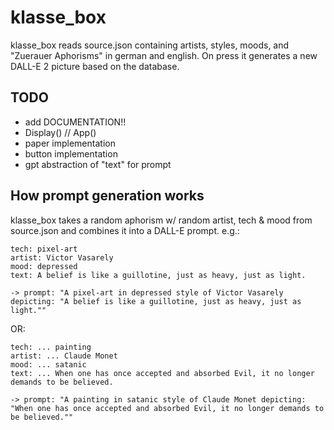 # klasse_box

klasse_box reads source.json containing artists, styles, moods, and "Zuerauer Aphorisms" in german and english. On <spacebar> press it generates a new DALL-E 2 picture based on the database.

## TODO
  - add DOCUMENTATION!!
  - Display() // App()
  - paper implementation
  - button implementation
  - gpt abstraction of "text" for prompt
  

## How prompt generation works

klasse_box takes a random aphorism w/ random artist, tech & mood from source.json and combines it into a DALL-E prompt. e.g.:
    
    tech: pixel-art
    artist: Victor Vasarely
    mood: depressed
    text: A belief is like a guillotine, just as heavy, just as light.
    
    -> prompt: "A pixel-art in depressed style of Victor Vasarely depicting: "A belief is like a guillotine, just as heavy, just as light.""
 
 OR:
    
    tech: ... painting
    artist: ... Claude Monet
    mood: ... satanic
    text: ... When one has once accepted and absorbed Evil, it no longer demands to be believed.
    
    -> prompt: "A painting in satanic style of Claude Monet depicting: "When one has once accepted and absorbed Evil, it no longer demands to be believed.""
